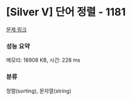 # [Silver V] 단어 정렬 - 1181 

[문제 링크](https://www.acmicpc.net/problem/1181) 

### 성능 요약

메모리: 18908 KB, 시간: 228 ms

### 분류

정렬(sorting), 문자열(string)

